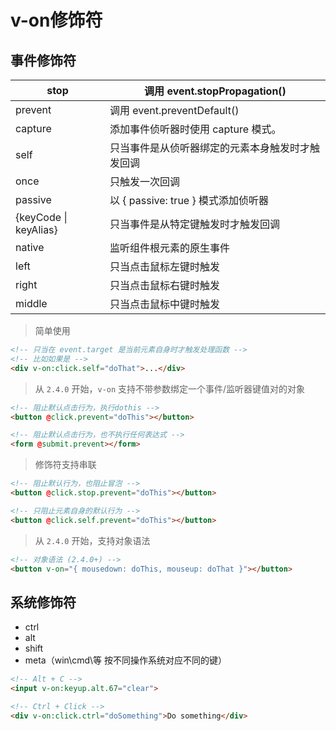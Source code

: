 # v-on修饰符

## 事件修饰符

| stop                  | 调用 event.stopPropagation()  |
| --------------------- | --------------------------- |
| prevent               | 调用 event.preventDefault()   |
| capture               | 添加事件侦听器时使用 capture 模式。      |
| self                  | 只当事件是从侦听器绑定的元素本身触发时才触发回调    |
| once                  | 只触发一次回调                     |
| passive               | 以 { passive: true } 模式添加侦听器 |
| {keyCode \| keyAlias} | 只当事件是从特定键触发时才触发回调           |
| native                | 监听组件根元素的原生事件                |
| left                  | 只当点击鼠标左键时触发                 |
| right                 | 只当点击鼠标右键时触发                 |
| middle                | 只当点击鼠标中键时触发                 |

> 简单使用

```html
<!-- 只当在 event.target 是当前元素自身时才触发处理函数 -->
<!-- 比如如果是 -->
<div v-on:click.self="doThat">...</div>
```

> 从 `2.4.0` 开始，`v-on` 支持不带参数绑定一个事件/监听器键值对的对象

```html
<!-- 阻止默认点击行为，执行dothis -->
<button @click.prevent="doThis"></button>

<!-- 阻止默认点击行为，也不执行任何表达式 -->
<form @submit.prevent></form>

```

> 修饰符支持串联

```html
<!-- 阻止默认行为，也阻止冒泡 -->
<button @click.stop.prevent="doThis"></button>

<!-- 只阻止元素自身的默认行为 -->
<button @click.self.prevent="doThis"></button>

```

> 从 `2.4.0` 开始，支持对象语法

```html
<!-- 对象语法 (2.4.0+) -->
<button v-on="{ mousedown: doThis, mouseup: doThat }"></button>
```

## 系统修饰符

-   ctrl
-   alt
-   shift
-   meta（win\cmd\等 按不同操作系统对应不同的键）

```html
<!-- Alt + C -->
<input v-on:keyup.alt.67="clear">

<!-- Ctrl + Click -->
<div v-on:click.ctrl="doSomething">Do something</div>
```

